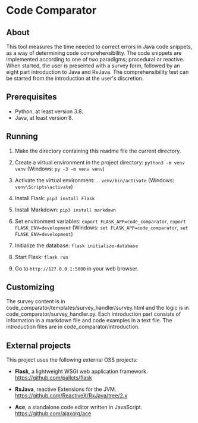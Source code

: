 Code Comparator
===============

About
-----
This tool measures the time needed to correct errors in Java code snippets, as a way of determining code comprehensibility. The code snippets are implemented according to one of two paradigms; procedural or reactive. When started, the user is presented with a survey form, followed by an eight part introduction to Java and RxJava. The comprehensibility test can be started from the introduction at the user's discretion.

Prerequisites
-------------
* Python, at least version 3.8.
* Java, at least version 8.

Running
-------
1. Make the directory containing this readme file the current directory.

2. Create a virtual environment in the project directory: `python3 -m venv venv` (Windows: `py -3 -m venv venv`)

3. Activate the virtual environment: `. venv/bin/activate` (Windows: `venv\Scripts\activate`)

4. Install Flask: `pip3 install Flask`

5. Install Markdown: `pip3 install markdown`

6. Set environment variables: `export FLASK_APP=code_comparator`, `export FLASK_ENV=development` (Windows: `set FLASK_APP=code_comparator`, `set FLASK_ENV=development`)

7. Initialize the database: `flask initialize-database`

8. Start Flask: `flask run`

9. Go to `http://127.0.0.1:5000` in your web browser.

Customizing
-----------
The survey content is in code_comparator/templates/survey_handler/survey.html and the logic is in code_comparator/survey_handler.py. Each introduction part consists of information in a markdown file and code examples in a text file. The introduction files are in code_comparator/introduction.

External projects
-----------------
This project uses the following external OSS projects:

* **Flask**, a lightweight WSGI web application framework.
https://github.com/pallets/flask

* **RxJava**, reactive Extensions for the JVM.
https://github.com/ReactiveX/RxJava/tree/2.x

* **Ace**, a standalone code editor written in JavaScript.
https://github.com/ajaxorg/ace


